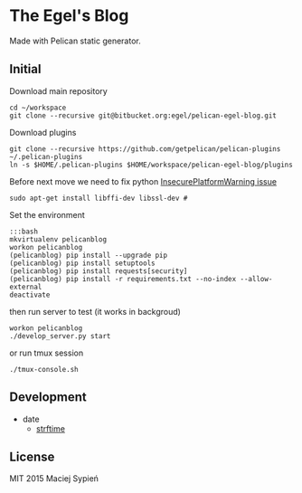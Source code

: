 # The Egel's Blog
Made with Pelican static generator.


## Initial
Download main repository

    cd ~/workspace
    git clone --recursive git@bitbucket.org:egel/pelican-egel-blog.git


Download plugins

    git clone --recursive https://github.com/getpelican/pelican-plugins ~/.pelican-plugins
    ln -s $HOME/.pelican-plugins $HOME/workspace/pelican-egel-blog/plugins


Before next move we need to fix python [InsecurePlatformWarning issue][issue-InsecurePlatformWarning]

    sudo apt-get install libffi-dev libssl-dev #


Set the environment

    :::bash
    mkvirtualenv pelicanblog
    workon pelicanblog
    (pelicanblog) pip install --upgrade pip
    (pelicanblog) pip install setuptools
    (pelicanblog) pip install requests[security]
    (pelicanblog) pip install -r requirements.txt --no-index --allow-external
    deactivate


then run server to test (it works in backgroud)

    workon pelicanblog
    ./develop_server.py start


or run tmux session

    ./tmux-console.sh


## Development

- date
  + [strftime](http://strftime.org/)

## License
MIT 2015 Maciej Sypień


[issue-InsecurePlatformWarning]: http://stackoverflow.com/questions/29134512/insecureplatformwarning-a-true-sslcontext-object-is-not-available-this-prevent
